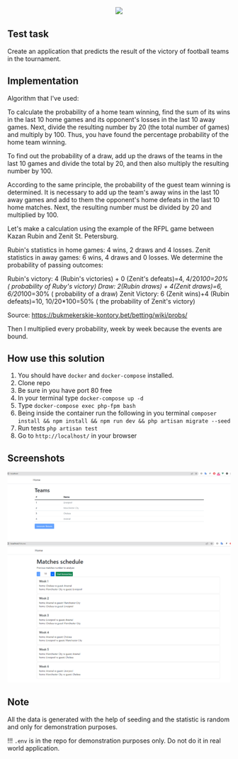 <p align="center"><a href="https://laravel.com" target="_blank"><img src="https://raw.githubusercontent.com/laravel/art/master/logo-lockup/5%20SVG/2%20CMYK/1%20Full%20Color/laravel-logolockup-cmyk-red.svg" width="400"></a></p>

## Test task

Create an application that predicts the result of the victory of football teams in the tournament.

## Implementation

Algorithm that I've used:

To calculate the probability of a home team winning, find the sum of its wins in the last 10 home games and its
opponent's losses in the last 10 away games. Next, divide the resulting number by 20 (the total number of games)
and multiply by 100. Thus, you have found the percentage probability of the home team winning.

To find out the probability of a draw, add up the draws of the teams in the last 10 games and divide the total
by 20, and then also multiply the resulting number by 100.

According to the same principle, the probability of the guest team winning is determined.
It is necessary to add up the team's away wins in the last 10 away games and add to them the opponent's home
defeats in the last 10 home matches. Next, the resulting number must be divided by 20 and multiplied by 100.

Let's make a calculation using the example of the RFPL game between Kazan Rubin and Zenit St. Petersburg.

Rubin's statistics in home games: 4 wins, 2 draws and 4 losses.
Zenit statistics in away games: 6 wins, 4 draws and 0 losses.
We determine the probability of passing outcomes:

Rubin's victory: 4 (Rubin's victories) + 0 (Zenit's defeats)=4, 4/20*100=20% ( probability of Ruby's victory)
Draw: 2(Rubin draws) + 4(Zenit draws)=6, 6/20*100=30% ( probability of a draw)
Zenit Victory: 6 (Zenit wins)+4 (Rubin defeats)=10, 10/20*100=50% ( the probability of Zenit's victory)

Source: https://bukmekerskie-kontory.bet/betting/wiki/probs/

Then I multiplied every probability, week by week because the events are bound. 


## How use this solution

1) You should have `docker` and `docker-compose` installed. 
2) Clone repo
3) Be sure in you have port 80 free
4) In your terminal type `docker-compose up -d`
5) Type `docker-compose exec php-fpm bash`
6) Being inside the container run the following in you terminal `composer install && npm install && npm run dev && php artisan migrate --seed`
7) Run tests `php artisan test`
8) Go to `http://localhost/` in your browser

## Screenshots 

![home png](readme_imgs/home.png)
![forecast png](readme_imgs/forecast_screan.png)

## Note 

All the data is generated with the help of seeding and the statistic is random and only for demonstration purposes.

!!! `.env` is in the repo for demonstration purposes only. Do not do it in real world application.
